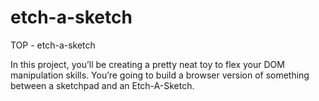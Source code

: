 # etch-a-sketch
TOP - etch-a-sketch

In this project, you’ll be creating a pretty neat toy to flex your DOM manipulation skills. You’re going to build a browser version of something between a sketchpad and an Etch-A-Sketch.
